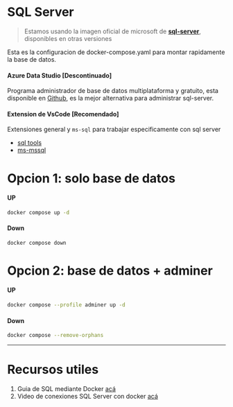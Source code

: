 # SQL Server

> Estamos usando la imagen oficial de microsoft de [**sql-server**](https://learn.microsoft.com/es-es/sql/linux/quickstart-install-connect-docker?view=sql-server-ver16&tabs=cli&pivots=cs1-bash), disponibles en otras versiones

Esta es la configuracion de docker-compose.yaml para montar rapidamente la base de datos.

#### Azure Data Studio [Descontinuado]

Programa administrador de base de datos multiplataforma y gratuito, esta disponible en [Github](https://github.com/Microsoft/azuredatastudio), es la mejor alternativa para administrar sql-server.

#### Extension de VsCode [Recomendado]

Extensiones general y `ms-sql` para trabajar especificamente con sql server

- [sql tools](https://marketplace.visualstudio.com/items?itemName=mtxr.sqltools)
- [ms-mssql](https://marketplace.visualstudio.com/items?itemName=ms-mssql.mssql)

# Opcion 1: solo base de datos

#### UP

```sh
docker compose up -d
```

#### Down

```sh
docker compose down
```

# Opcion 2: base de datos + adminer

#### UP

```sh
docker compose --profile adminer up -d
```

#### Down

```sh
docker compose --remove-orphans
```

---

# Recursos utiles

1. Guia de SQL mediante Docker [acá](https://blog.data-code.io/sqlserver-instalacion-base-de-datos/)
2. Video de conexiones SQL Server con docker [acá](https://youtu.be/uHz9xOiaBbw?si=icGfQ8Vzc8kvAFVu)
